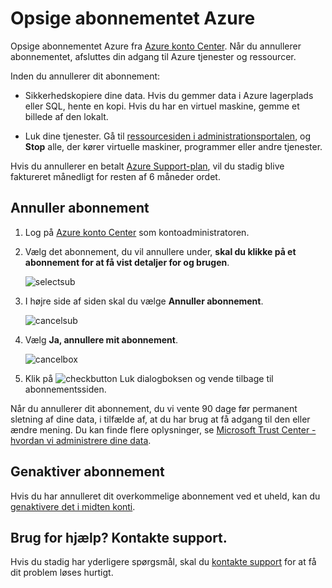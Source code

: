 <properties
    pageTitle="Opsige abonnementet Azure | Microsoft Azure"
    description="Beskriver, hvordan du annullerer abonnementet Azure som abonnementets gratis prøveversion"
    services=""
    documentationCenter=""
    authors="genlin"
    manager="mbaldwin"
    editor=""
    tags="billing"
    />

<tags
    ms.service="billing"
    ms.workload="na"
    ms.tgt_pltfrm="na"
    ms.devlang="na"
    ms.topic="article"
    ms.date="09/26/2016"
    ms.author="genli"/>

# <a name="cancel-your-azure-subscription"></a>Opsige abonnementet Azure

Opsige abonnementet Azure fra [Azure konto Center](https://account.windowsazure.com/subscriptions). Når du annullerer abonnementet, afsluttes din adgang til Azure tjenester og ressourcer.

Inden du annullerer dit abonnement:

- Sikkerhedskopiere dine data. Hvis du gemmer data i Azure lagerplads eller SQL, hente en kopi. Hvis du har en virtuel maskine, gemme et billede af den lokalt.

- Luk dine tjenester. Gå til [ressourcesiden i administrationsportalen](https://ms.portal.azure.com/?flight=1#blade/HubsExtension/Resources/resourceType/Microsoft.Resources%2Fresources), og **Stop** alle, der kører virtuelle maskiner, programmer eller andre tjenester.

Hvis du annullerer en betalt [Azure Support-plan](https://azure.microsoft.com/support/plans/), vil du stadig blive faktureret månedligt for resten af 6 måneder ordet.

## <a name="cancel-subscription"></a>Annuller abonnement

1. Log på [Azure konto Center](https://account.windowsazure.com/subscriptions) som kontoadministratoren.

2. Vælg det abonnement, du vil annullere under, **skal du klikke på et abonnement for at få vist detaljer for og brugen**. 

    ![selectsub](./media/billing-how-to-cancel-azure-subscription/Selectsub.png)

3. I højre side af siden skal du vælge **Annuller abonnement**.
    
    ![cancelsub](./media/billing-how-to-cancel-azure-subscription/cancelsub.png)

4. Vælg **Ja, annullere mit abonnement**.
    
    ![cancelbox](./media/billing-how-to-cancel-azure-subscription/cancelbox.png)

5. Klik på ![checkbutton](./media/billing-how-to-cancel-azure-subscription/checkbutton.png) Luk dialogboksen og vende tilbage til abonnementssiden.

Når du annullerer dit abonnement, du vi vente 90 dage før permanent sletning af dine data, i tilfælde af, at du har brug at få adgang til den eller ændre mening. Du kan finde flere oplysninger, se [Microsoft Trust Center - hvordan vi administrere dine data](https://go.microsoft.com/fwLink/p/?LinkID=822930&clcid=0x409).

## <a name="reactivate-subscription"></a>Genaktiver abonnement

Hvis du har annulleret dit overkommelige abonnement ved et uheld, kan du [genaktivere det i midten konti](billing-subscription-become-disable.md#how-to-re-enable-non-pay-as-you-go-subscriptions).

## <a name="need-help-contact-support"></a>Brug for hjælp? Kontakte support.

Hvis du stadig har yderligere spørgsmål, skal du [kontakte support](https://portal.azure.com/?#blade/Microsoft_Azure_Support/HelpAndSupportBlade) for at få dit problem løses hurtigt.
